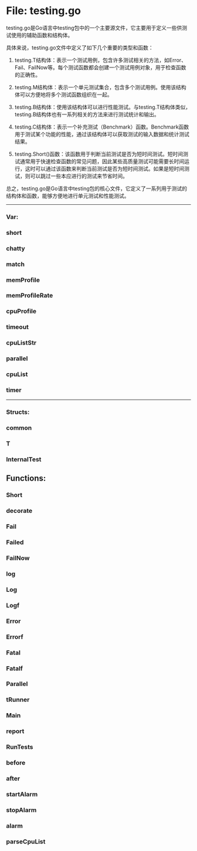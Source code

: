 # File: testing.go

testing.go是Go语言中testing包中的一个主要源文件，它主要用于定义一些供测试使用的辅助函数和结构体。

具体来说，testing.go文件中定义了如下几个重要的类型和函数：

1. testing.T结构体：表示一个测试用例，包含许多测试相关的方法，如Error、Fail、FailNow等。每个测试函数都会创建一个测试用例对象，用于检查函数的正确性。

2. testing.M结构体：表示一个单元测试集合，包含多个测试用例。使用该结构体可以方便地将多个测试函数组织在一起。

3. testing.B结构体：使用该结构体可以进行性能测试。与testing.T结构体类似，testing.B结构体也有一系列相关的方法来进行测试统计和输出。

4. testing.C结构体：表示一个补充测试（Benchmark）函数。Benchmark函数用于测试某个功能的性能，通过该结构体可以获取测试的输入数据和统计测试结果。

5. testing.Short()函数：该函数用于判断当前测试是否为短时间测试。短时间测试通常用于快速检查函数的常见问题，因此某些高质量测试可能需要长时间运行，这时可以通过该函数来判断当前测试是否为短时间测试。如果是短时间测试，则可以跳过一些本应进行的测试来节省时间。

总之，testing.go是Go语言中testing包的核心文件，它定义了一系列用于测试的结构体和函数，能够方便地进行单元测试和性能测试。




---

### Var:

### short





### chatty





### match





### memProfile





### memProfileRate





### cpuProfile





### timeout





### cpuListStr





### parallel





### cpuList





### timer








---

### Structs:

### common





### T





### InternalTest





## Functions:

### Short





### decorate





### Fail





### Failed





### FailNow





### log





### Log





### Logf





### Error





### Errorf





### Fatal





### Fatalf





### Parallel





### tRunner





### Main





### report





### RunTests





### before





### after





### startAlarm





### stopAlarm





### alarm





### parseCpuList






